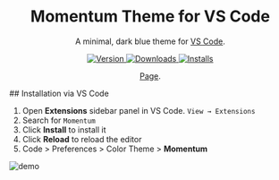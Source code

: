 
<h1 align="center">
  Momentum Theme for VS Code
</h1>
 
<p align="center">
  A minimal, dark blue theme for <a href="https://marketplace.visualstudio.com/items?itemName=terryfu.momentum-vscode">VS Code</a>.
</p>
<p align="center">
  <a href="https://marketplace.visualstudio.com/items?itemName=terryfu.momentum-vscode">
    <img alt="Version" src="https://img.shields.io/visual-studio-marketplace/v/terryfu.momentum-vscode?color=brightgreen" />
  </a>
  <a href="https://marketplace.visualstudio.com/items?itemName=terryfu.momentum-vscode">
    <img alt="Downloads" src="https://img.shields.io/visual-studio-marketplace/d/terryfu.momentum-vscode" />
  </a>
  <a href="https://marketplace.visualstudio.com/items?itemName=terryfu.momentum-vscode">
    <img alt="Installs" src="https://img.shields.io/visual-studio-marketplace/i/terryfu.momentum-vscode" />
  </a>
</p>
<p align="center">
 <a href="https://terryfu.ca/other/pages/momentum.html">Page</a>.
</p>
## Installation via VS Code

1. Open **Extensions** sidebar panel in VS Code. `View → Extensions`
2. Search for `Momentum`
3. Click **Install** to install it
4. Click **Reload** to reload the editor
5. Code > Preferences > Color Theme > **Momentum**


![demo](https://raw.githubusercontent.com/terryfu33/momentum-vscode/master/images/demo.jpg)
